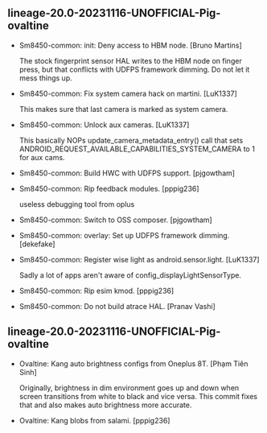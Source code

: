 lineage-20.0-20231116-UNOFFICIAL-Pig-ovaltine
------------
- Sm8450-common: init: Deny access to HBM node. [Bruno Martins]

  The stock fingerprint sensor HAL writes to the HBM node on finger press,
  but that conflicts with UDFPS framework dimming. Do not let it mess
  things up.
- Sm8450-common: Fix system camera hack on martini. [LuK1337]

  This makes sure that last camera is marked as system camera.
- Sm8450-common: Unlock aux cameras. [LuK1337]

  This basically NOPs update_camera_metadata_entry() call that sets
  ANDROID_REQUEST_AVAILABLE_CAPABILITIES_SYSTEM_CAMERA to 1 for aux cams.
- Sm8450-common: Build HWC with UDFPS support. [pjgowtham]
- Sm8450-common: Rip feedback modules. [pppig236]

  useless debugging tool from oplus
- Sm8450-common: Switch to OSS composer. [pjgowtham]
- Sm8450-common: overlay: Set up UDFPS framework dimming. [dekefake]
- Sm8450-common: Register wise light as android.sensor.light. [LuK1337]

  Sadly a lot of apps aren't aware of config_displayLightSensorType.
- Sm8450-common: Rip esim kmod. [pppig236]
- Sm8450-common: Do not build atrace HAL. [Pranav Vashi]


lineage-20.0-20231116-UNOFFICIAL-Pig-ovaltine
------------
- Ovaltine: Kang auto brightness configs from Oneplus 8T. [Phạm Tiên
  Sinh]

  Originally, brightness in dim environment goes up and down when screen transitions from white to black and vice versa. This commit fixes that and also makes auto brightness more accurate.
- Ovaltine: Kang blobs from salami. [pppig236]


